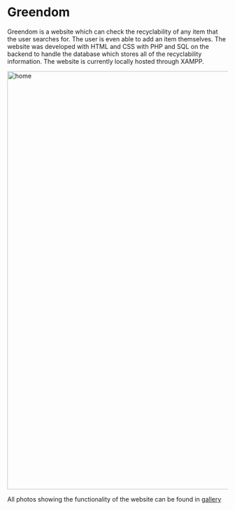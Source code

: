 # Greendom
Greendom is a website which can check the recyclability of any item that the user searches for. The user is even able to add an item themselves. The website was developed with HTML and CSS with PHP and SQL on the backend to handle the database which stores all of the recyclability information. The website is currently locally hosted through XAMPP.

<img width="955" alt="home" src="https://github.com/user-attachments/assets/c6543e80-81f4-4504-b5c1-7698d50af0fe" />

All photos showing the functionality of the website can be found in [gallery](/gallery)
